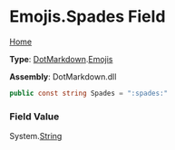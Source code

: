 # Emojis\.Spades Field

[Home](../../../README.md)

**Type**: [DotMarkdown](../../README.md)\.[Emojis](../README.md)

**Assembly**: DotMarkdown\.dll

```csharp
public const string Spades = ":spades:"
```

### Field Value

System\.[String](https://docs.microsoft.com/en-us/dotnet/api/system.string)